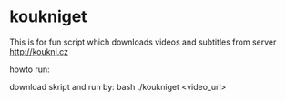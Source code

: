koukniget
=========
This is for fun script which downloads videos and subtitles from server http://koukni.cz

howto run:

download skript and run by: bash ./koukniget <video_url>
